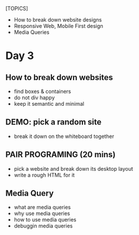 [TOPICS]
- How to break down website designs
- Responsive Web, Mobile First design
- Media Queries

# Day 3

## How to break down websites
- find boxes & containers
- do not div happy
- keep it semantic and minimal



## DEMO: pick a random site
- break it down on the whiteboard together

## PAIR PROGRAMING (20 mins)
- pick a website and break down its desktop layout
- write a rough HTML for it


## Media Query
- what are media queries
- why use media queries
- how to use media queries
- debuggin media queries




    